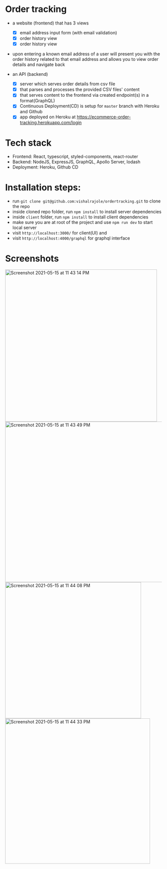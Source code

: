 # Order tracking

- a website (frontend) that has 3 views

  - [x] email address input form (with email validation)
  - [x] order history view
  - [x] order history view

- upon entering a known email address of a user will present you with the order history related to that email address and allows you to view order details and navigate back

- an API (backend)
  - [x] server which serves order details from csv file
  - [x] that parses and processes the provided CSV files' content
  - [x] that serves content to the frontend via created endpoint(s) in a format(GraphQL)
  - [x] Continuous Deployment(CD) is setup for `master` branch with Heroku and Github
  - [x] app deployed on Heroku at https://ecommerce-order-tracking.herokuapp.com/login

# Tech stack

- Frontend: React, typescript, styled-components, react-router
- Backend: NodeJS, ExpressJS, GraphQL, Apollo Server, lodash
- Deployment: Heroku, Github CD

# Installation steps:

- run `git clone git@github.com:vishalrajole/ordertracking.git` to clone the repo
- inside cloned repo folder, run `npm install` to install server dependencies
- inside `client` folder, run `npm install` to install client dependencies
- make sure you are at root of the project and use `npm run dev` to start local server
- visit `http://localhost:3000/` for client(UI) and
- visit `http://localhost:4000/graphql` for graphql interface


# Screenshots
<img width="488" alt="Screenshot 2021-05-15 at 11 43 14 PM" src="https://user-images.githubusercontent.com/4668780/118387864-1fe1cd80-b621-11eb-89fa-d28522a3fe05.png">
<img width="515" alt="Screenshot 2021-05-15 at 11 43 49 PM" src="https://user-images.githubusercontent.com/4668780/118387866-207a6400-b621-11eb-81e2-01de6ba770ec.png">
<img width="437" alt="Screenshot 2021-05-15 at 11 44 08 PM" src="https://user-images.githubusercontent.com/4668780/118387867-207a6400-b621-11eb-8c42-c63cdd523beb.png">
<img width="466" alt="Screenshot 2021-05-15 at 11 44 33 PM" src="https://user-images.githubusercontent.com/4668780/118387869-2112fa80-b621-11eb-9413-e7dd99ff78ed.png">
